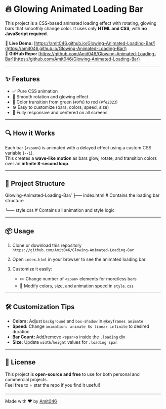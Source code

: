 # 🔥 Glowing Animated Loading Bar

This project is a CSS-based animated loading effect with rotating, glowing bars that smoothly change color. It uses only **HTML and CSS**, with **no JavaScript required**.

🔗 **Live Demo:** [https://amit046.github.io/Glowing-Animated-Loading-Bar/](https://amit046.github.io/Glowing-Animated-Loading-Bar/)  
📂 **GitHub Repo:** [https://github.com/Amit046/Glowing-Animated-Loading-Bar](https://github.com/Amit046/Glowing-Animated-Loading-Bar)

---

## ✨ Features

- ✅ Pure CSS animation
- 🔄 Smooth rotation and glowing effect
- 🌈 Color transition from green (`#0f0`) to red (`#fe2323`)
- ⚙️ Easy to customize (bars, colors, speed, size)
- 📱 Fully responsive and centered on all screens

---

## 🔍 How it Works

Each bar (`<span>`) is animated with a delayed effect using a custom CSS variable (`--i`).  
This creates a **wave-like motion** as bars glow, rotate, and transition colors over an **infinite 8-second loop**.

---

## 📁 Project Structure

Glowing-Animated-Loading-Bar/
├── index.html # Contains the loading bar structure

└── style.css # Contains all animation and style logic



---

## 📦 Usage

1. Clone or download this repository  
   `https://github.com/Amit046/Glowing-Animated-Loading-Bar`

2. Open `index.html` in your browser to see the animated loading bar.

3. Customize it easily:
   - ✏️ Change number of `<span>` elements for more/less bars
   - 🎨 Modify colors, size, and animation speed in `style.css`

---

## 🛠️ Customization Tips

- **Colors:** Adjust `background` and `box-shadow` in `@keyframes animate`
- **Speed:** Change `animation: animate 8s linear infinite` to desired duration
- **Bar Count:** Add/remove `<span>`s inside the `.loading` div
- **Size:** Update `width`/`height` values for `.loading span`

---

## 📜 License

This project is **open-source and free** to use for both personal and commercial projects.  
Feel free to ⭐ star the repo if you find it useful!

---

Made with ❤️ by [Amit046](https://github.com/Amit046)

